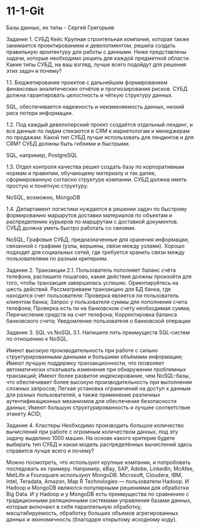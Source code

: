 # 11-1-Git

Базы данных, их типы - Сергей Григорьев

Задание 1. СУБД
Кейс
Крупная строительная компания, которая также занимается проектированием и девелопментом, решила создать правильную архитектуру для работы с данными. Ниже представлены задачи, которые необходимо решить для каждой предметной области.
Какие типы СУБД, на ваш взгляд, лучше всего подойдут для решения этих задач и почему?

1.1. Бюджетирование проектов с дальнейшим формированием финансовых аналитических отчётов и прогнозирования рисков. СУБД должна гарантировать целостность и чёткую структуру данных.

SQL, обеспечивается надежность и неизменяемость данных, низкий риск потери информации.

1.2. Под каждый девелоперский проект создаётся отдельный лендинг, и все данные по лидам стекаются в CRM к маркетологам и менеджерам по продажам. Какой тип СУБД лучше использовать для лендингов и для CRM? СУБД должны быть гибкими и быстрыми.

SQL, например, PostgreSQL

1.3. Отдел контроля качества решил создать базу по корпоративным нормам и правилам, обучающему материалу и так далее, сформированную согласно структуре компании. СУБД должна иметь простую и понятную структуру.

NoSQL, возможно, MongoDB

1.4. Департамент логистики нуждается в решении задач по быстрому формированию маршрутов доставки материалов по объектам и распределению курьеров по маршрутам с доставкой документов. СУБД должна уметь быстро работать со связями.

NoSQL, Графовые СУБД, предназначенные для хранения информации, связанной с графами (узлы, вершины, связи между узлами). Хорошо подходят для социальных сетей, где требуется хранить связи между пользователями по разным критериям.

Задание 2. Транзакции
2.1. Пользователь пополняет баланс счёта телефона, распишите пошагово, какие действия должны произойти для того, чтобы транзакция завершилась успешно. Ориентируйтесь на шесть действий.
Рассматриваем транзакцию для БД банка, где находится счет пользователя:
Проверка является ли пользователь клиентом банка;
Запрос у пользователя суммы для пополнения счета телефона;
Проверка есть ли на банковском счету необходимая сумма;
Перечисление средств на счет телефона;
Корректировка баланса банковского счета;
Уведомление пользователя о банковской операции

Задание 3. SQL vs NoSQL
3.1. Напишите пять преимуществ SQL-систем по отношению к NoSQL.

Имеют высокую производительность при работе с сильно структурированными данными и большими объёмами информации;
Имеют лучшую поддержку транзакционности, что позволяет автоматически откатывать изменения при обнаружении проблемных транзакций;
Имеют более развитое индексирование, чем NoSQL-базы, что обеспечивает более высокую производительность при выполнении сложных запросов;
Легкая установка ограничений на доступ к данным для разных пользователей, а также применение различных аутентификационных механизмов для обеспечения безопасности данных;
Имеют большую структурированность и лучшее соответствие этикету ACID;

Задание 4. Кластеры
Необходимо производить большое количество вычислений при работе с огромным количеством данных, под эту задачу выделено 1000 машин.
На основе какого критерия будете выбирать тип СУБД и какая модель распределённых вычислений здесь справится лучше всего и почему?

Можно посмотреть, что используют крупные компании, и попробовать последовать их примеру. Например, eBay, SAP, Adobe, LinkedIn, McAfee, MetLife и Foursquare используют MongoDB. Microsoft, Cloudera, IBM, Intel, Teradata, Amazon, Map R Technologies — пользователи Hadoop. И Hadoop и MongoDB являются популярными решениями для обработки Big Data. И у Hadoop и у MongoDB есть преимущества по сравнению с традиционными реляционными системами управления базами данных, которые включают в себя параллельную обработку, масштабируемость, обработку больших объемов агрегированных данных и экономичность (благодаря открытому исходному коду).
